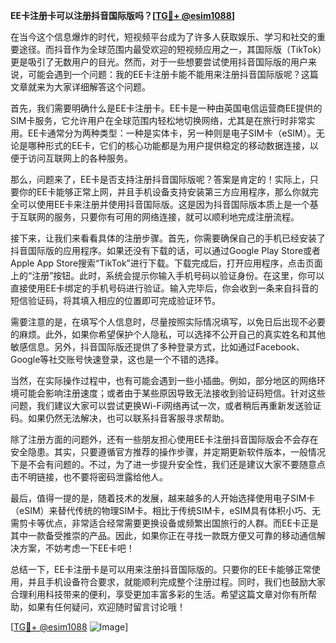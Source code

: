 **EE卡注册卡可以注册抖音国际版吗？[[TG💪+ @esim1088](https://t.me/s/esim1088)]**

在当今这个信息爆炸的时代，短视频平台成为了许多人获取娱乐、学习和社交的重要途径。而抖音作为全球范围内最受欢迎的短视频应用之一，其国际版（TikTok）更是吸引了无数用户的目光。然而，对于一些想要尝试使用抖音国际版的用户来说，可能会遇到一个问题：我的EE卡注册卡能不能用来注册抖音国际版呢？这篇文章就来为大家详细解答这个问题。

首先，我们需要明确什么是EE卡注册卡。EE卡是一种由英国电信运营商EE提供的SIM卡服务，它允许用户在全球范围内轻松地切换网络，尤其是在旅行时非常实用。EE卡通常分为两种类型：一种是实体卡，另一种则是电子SIM卡（eSIM）。无论是哪种形式的EE卡，它们的核心功能都是为用户提供稳定的移动数据连接，以便于访问互联网上的各种服务。

那么，问题来了，EE卡是否支持注册抖音国际版呢？答案是肯定的！实际上，只要你的EE卡能够正常上网，并且手机设备支持安装第三方应用程序，那么你就完全可以使用EE卡来注册并使用抖音国际版。这是因为抖音国际版本质上是一个基于互联网的服务，只要你有可用的网络连接，就可以顺利地完成注册流程。

接下来，让我们来看看具体的注册步骤。首先，你需要确保自己的手机已经安装了抖音国际版的应用程序。如果还没有下载的话，可以通过Google Play Store或者Apple App Store搜索“TikTok”进行下载。下载完成后，打开应用程序，点击页面上的“注册”按钮。此时，系统会提示你输入手机号码以验证身份。在这里，你可以直接使用EE卡绑定的手机号码进行验证。输入完毕后，你会收到一条来自抖音的短信验证码，将其填入相应的位置即可完成验证环节。

需要注意的是，在填写个人信息时，尽量按照实际情况填写，以免日后出现不必要的麻烦。此外，如果你希望保护个人隐私，可以选择不公开自己的真实姓名和其他敏感信息。另外，抖音国际版还提供了多种登录方式，比如通过Facebook、Google等社交账号快速登录，这也是一个不错的选择。

当然，在实际操作过程中，也有可能会遇到一些小插曲。例如，部分地区的网络环境可能会影响注册速度；或者由于某些原因导致无法接收到验证码短信。针对这些问题，我们建议大家可以尝试更换Wi-Fi网络再试一次，或者稍后再重新发送验证码。如果仍然无法解决，也可以联系抖音客服寻求帮助。

除了注册方面的问题外，还有一些朋友担心使用EE卡注册抖音国际版会不会存在安全隐患。其实，只要遵循官方推荐的操作步骤，并定期更新软件版本，一般情况下是不会有问题的。不过，为了进一步提升安全性，我们还是建议大家不要随意点击不明链接，也不要将密码泄露给他人。

最后，值得一提的是，随着技术的发展，越来越多的人开始选择使用电子SIM卡（eSIM）来替代传统的物理SIM卡。相比于传统SIM卡，eSIM具有体积小巧、无需剪卡等优点，非常适合经常需要更换设备或频繁出国旅行的人群。而EE卡正是其中一款备受推崇的产品。因此，如果你正在寻找一款既方便又可靠的移动通信解决方案，不妨考虑一下EE卡吧！

总结一下，EE卡注册卡是可以用来注册抖音国际版的。只要你的EE卡能够正常使用，并且手机设备符合要求，就能顺利完成整个注册过程。同时，我们也鼓励大家合理利用科技带来的便利，享受更加丰富多彩的生活。希望这篇文章对你有所帮助，如果有任何疑问，欢迎随时留言讨论哦！

[[TG💪+ @esim1088](https://t.me/s/esim1088) ![Image](https://i.postimg.cc/4NQfJmqS/Snipaste-2025-05-13-00-14-12.png)]